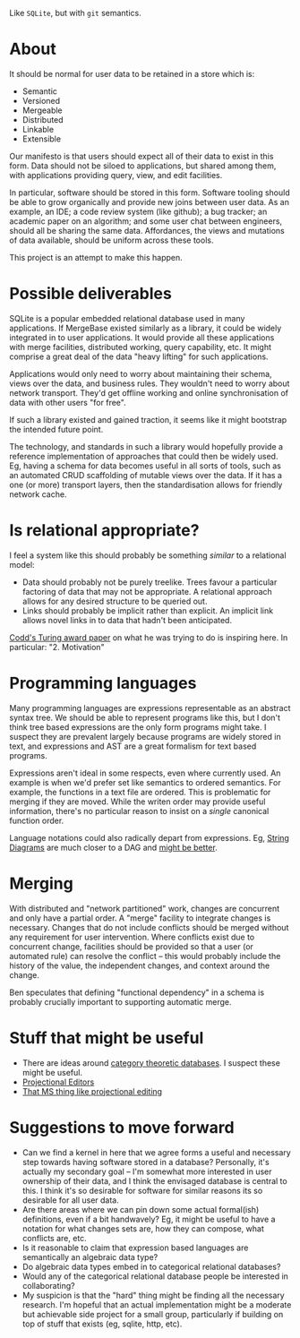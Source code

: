 
Like `SQLite`, but with `git` semantics.


# About

It should be normal for user data to be retained in a store which is:

* Semantic
* Versioned
* Mergeable
* Distributed
* Linkable
* Extensible

Our manifesto is that users should expect all of their data to exist in this form. Data should not be siloed to applications, but shared among them, with applications providing query, view, and edit facilities. 

In particular, software should be stored in this form. Software tooling should be able to grow organically and provide new joins between user data. As an example, an IDE; a code review system (like github); a bug tracker; an academic paper on an algorithm; and some user chat between engineers, should all be sharing the same data. Affordances, the views and mutations of data available, should be uniform across these tools.

This project is an attempt to make this happen.


# Possible deliverables

SQLite is a popular embedded relational database used in many applications. If MergeBase existed similarly as a library, it could be widely integrated in to user applications. It would provide all these applications with merge facilities, distributed working, query capability, etc. It might comprise a great deal of the data "heavy lifting" for such applications. 

Applications would only need to worry about maintaining their schema, views over the data, and business rules. They wouldn't need to worry about network transport. They'd get offline working and online synchronisation of data with other users "for free". 

If such a library existed and gained traction, it seems like it might bootstrap the intended future point. 

The technology, and standards in such a library would hopefully provide a reference implementation of approaches that could then be widely used. Eg, having a schema for data becomes useful in all sorts of tools, such as an automated CRUD scaffolding of mutable views over the data. If it has a one (or more) transport layers, then the standardisation allows for friendly network cache.

# Is relational appropriate?

I feel a system like this should probably be something _similar_ to a relational model:

* Data should probably not be purely treelike. Trees favour a particular factoring of data that may not be appropriate. A relational approach allows for any desired structure to be queried out.
* Links should probably be implicit rather than explicit. An implicit link allows novel links in to data that hadn't been anticipated.

[Codd's Turing award paper](https://pdfs.semanticscholar.org/d206/89e9acfdb34326d21bd3ac339d9966cefae3.pdf) on what he was trying to do is inspiring here. In particular: "2. Motivation"

# Programming languages

Many programming languages are expressions representable as an abstract syntax tree. We should be able to represent programs like this, but I don't think tree based expressions are the only form programs might take. I suspect they are prevalent largely because programs are widely stored in text, and expressions and AST are a great formalism for text based programs.

Expressions aren't ideal in some respects, even where currently used. An example is when we'd prefer set like semantics to ordered semantics. For example, the functions in a text file are ordered. This is problematic for merging if they are moved. While the writen order may provide useful information, there's no particular reason to insist on a _single_ canonical function order. 

Language notations could also radically depart from expressions. Eg, [String Diagrams](http://chalkdustmagazine.com/features/linear-algebra-diagrams/) are much closer to a DAG and [might be better](https://graphicallinearalgebra.net/2017/04/24/why-string-diagrams/).

# Merging

With distributed and "network partitioned" work, changes are concurrent and only have a partial order. A "merge" facility to integrate changes is necessary. Changes that do not include conflicts should be merged without any requirement for user intervention. Where conflicts exist due to concurrent change, facilities should be provided so that a user (or automated rule) can resolve the conflict – this would probably include the history of the value, the independent changes, and context around the change.

Ben speculates that defining "functional dependency" in a schema is probably crucially important to supporting automatic merge.

# Stuff that might be useful

* There are ideas around [category theoretic databases](http://math.mit.edu/~dspivak/informatics/talks/CTDBIntroductoryTalk). I suspect these might be useful. 
* [Projectional Editors](https://martinfowler.com/bliki/ProjectionalEditing.html)
* [That MS thing like projectional editing]()

# Suggestions to move forward

* Can we find a kernel in here that we agree forms a useful and necessary step towards having software stored in a database? Personally, it's actually my secondary goal – I'm somewhat more interested in user ownership of their data, and I think the envisaged database is central to this. I think it's so desirable for software for similar reasons its so desirable for all user data.
* Are there areas where we can pin down some actual formal(ish) definitions, even if a bit handwavely? Eg, it might be useful to have a notation for what changes sets are, how they can compose, what conflicts are, etc.
* Is it reasonable to claim that expression based languages are semantically an algebraic data type?
* Do algebraic data types embed in to categorical relational databases?
* Would any of the categorical relational database people be interested in collaborating?
* My suspicion is that the "hard" thing might be finding all the necessary research. I'm hopeful that an actual implementation might be a moderate but achievable side project for a small group, particularly if building on top of stuff that exists (eg, sqlite, http, etc).

